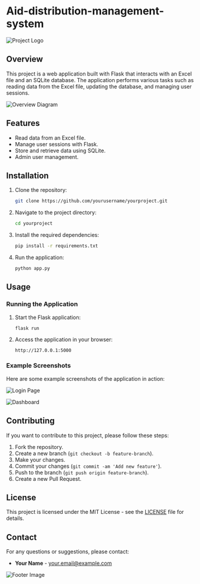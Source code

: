 # Aid-distribution-management-system

![Project Logo](images/logo.png)

## Overview

This project is a web application built with Flask that interacts with an Excel file and an SQLite database. The application performs various tasks such as reading data from the Excel file, updating the database, and managing user sessions.

![Overview Diagram](images/overview.png)

## Features

- Read data from an Excel file.
- Manage user sessions with Flask.
- Store and retrieve data using SQLite.
- Admin user management.

## Installation

1. Clone the repository:
    ```bash
    git clone https://github.com/yourusername/yourproject.git
    ```

2. Navigate to the project directory:
    ```bash
    cd yourproject
    ```

3. Install the required dependencies:
    ```bash
    pip install -r requirements.txt
    ```

4. Run the application:
    ```bash
    python app.py
    ```

## Usage

### Running the Application

1. Start the Flask application:
    ```bash
    flask run
    ```

2. Access the application in your browser:
    ```
    http://127.0.0.1:5000
    ```

### Example Screenshots

Here are some example screenshots of the application in action:

![Login Page](images/login.png)

![Dashboard](images/dashboard.png)

## Contributing

If you want to contribute to this project, please follow these steps:

1. Fork the repository.
2. Create a new branch (`git checkout -b feature-branch`).
3. Make your changes.
4. Commit your changes (`git commit -am 'Add new feature'`).
5. Push to the branch (`git push origin feature-branch`).
6. Create a new Pull Request.

## License

This project is licensed under the MIT License - see the [LICENSE](LICENSE) file for details.

## Contact

For any questions or suggestions, please contact:

- **Your Name** - your.email@example.com

![Footer Image](images/footer.png)
